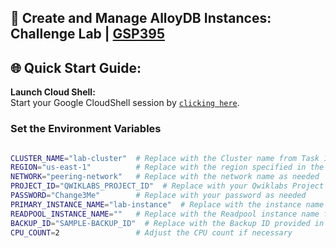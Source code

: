 
## 🚀 Create and Manage AlloyDB Instances: Challenge Lab | [GSP395](https://www.cloudskillsboost.google/focuses/50123?parent=catalog)


## 🌐 **Quick Start Guide:**

 **Launch Cloud Shell:**  
   Start your Google CloudShell session by [``clicking here``](https://console.cloud.google.com/home/dashboard?project=&pli=1&cloudshell=true).

### Set the Environment Variables #######
```bash

CLUSTER_NAME="lab-cluster"  # Replace with the Cluster name from Task 1
REGION="us-east-1"          # Replace with the region specified in the lab
NETWORK="peering-network"   # Replace with the network name as needed
PROJECT_ID="QWIKLABS_PROJECT_ID"  # Replace with your Qwiklabs Project ID
PASSWORD="Change3Me"        # Replace with your password as needed
PRIMARY_INSTANCE_NAME="lab-instance"  # Replace with the instance name from Task 1
READPOOL_INSTANCE_NAME=""   # Replace with the Readpool instance name from the lab
BACKUP_ID="SAMPLE-BACKUP_ID"  # Replace with the Backup ID provided in the lab
CPU_COUNT=2                 # Adjust the CPU count if necessary




